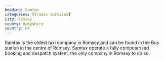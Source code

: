 ```yaml
---
heading: Samtax
categories: [Trades Services]
city: Romsey
county: Hampshire
country: UK
---
```

Samtax is the oldest taxi company in Romsey and can be found in the Bus station in the centre of Romsey. Samtax operate a fully computerised booking and despatch system, the only company in Romsey to do so.

